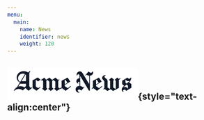 ```yaml
---
menu:
  main:
    name: News
    identifier: news
    weight: 120
---
```

![News](news.png){style="text-align:center"}
----------------------------------------------